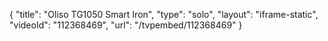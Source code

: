 {
    "title": "Oliso TG1050 Smart Iron",
    "type": "solo",
    "layout": "iframe-static",
    "videoId": "112368469",
    "url": "\/tvpembed\/112368469"
}
